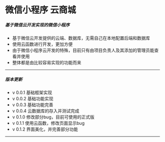 # 微信小程序 云商城

##### 基于微信云开发实现的微信小程序

* 基于微信云开发提供的云端、数据库，无需自己在本地配置后端和数据库
* 使用云函数进行开发，更加方便
* 由于微信小程序云开发的特殊，目前只有由项目负责人及其添加的管理员能查看并使用
* 整体都是由比较容易实现的功能而来


***

##### 版本更新

* v 0.0.1 基础框架实现
* v 0.0.2 基础功能实现
* v 0.0.3 基础功能完善
* v 0.0.4 云数据库的存入并测试完成
* v 0.1.0 修改部分bug，目前可使用的正式版
* v 0.1.1 使用云函数，修改页面显示bug
* v 0.1.2 界面美化，并完善部分功能

***

